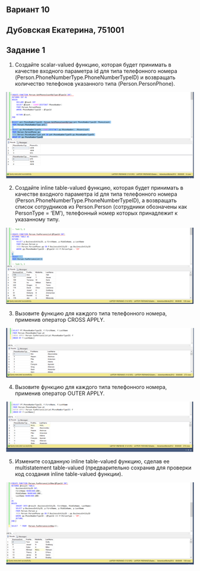 ## Вариант 10
## Дубовская Екатерина, 751001

## Задание 1
1. Создайте scalar-valued функцию, которая будет принимать в качестве входного параметра id для типа телефонного номера (Person.PhoneNumberType.PhoneNumberTypeID) и возвращать количество телефонов указанного типа (Person.PersonPhone).

![screen/result5.1.PNG](screen/result5.1.PNG)


2. Создайте inline table-valued функцию, которая будет принимать в качестве входного
параметра id для типа телефонного номера (Person.PhoneNumberType.PhoneNumberTypeID), а возвращать список сотрудников из Person.Person (сотрудники обозначены как PersonType = ‘EM’), телефонный номер которых принадлежит к указанному типу.

![screen/result5.2.PNG](screen/result5.2.PNG)

3. Вызовите функцию для каждого типа телефонного номера, применив оператор CROSS
APPLY. 

![screen/result5.3.PNG](screen/result5.3.PNG)

4. Вызовите функцию для каждого типа телефонного номера, применив оператор
OUTER APPLY.

![screen/result5.4.PNG](screen/result5.4.PNG)

5. Измените созданную inline table-valued функцию, сделав ее multistatement table-valued
(предварительно сохранив для проверки код создания inline table-valued функции).


![screen/result5.5.PNG](screen/result5.5.PNG)





